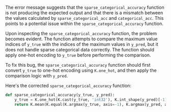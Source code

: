 The error message suggests that the `sparse_categorical_accuracy` function is not producing the expected output and that there is a mismatch between the values calculated by `sparse_categorical_acc` and `categorical_acc`. This points to a potential issue within the `sparse_categorical_accuracy` function.

Upon inspecting the `sparse_categorical_accuracy` function, the problem becomes evident. The function attempts to compare the maximum value indices of `y_true` with the indices of the maximum values in `y_pred`, but it does not handle sparse categorical data correctly. The function should apply one-hot encoding to `y_true` before performing the comparison.

To fix this bug, the `sparse_categorical_accuracy` function should first convert `y_true` to one-hot encoding using `K.one_hot`, and then apply the comparison logic with `y_pred`.

Here's the corrected `sparse_categorical_accuracy` function:

```python
def sparse_categorical_accuracy(y_true, y_pred):
    y_true = K.one_hot(K.cast(y_true, 'int32'), K.int_shape(y_pred)[-1])
    return K.mean(K.equal(K.argmax(y_true, axis=-1), K.argmax(y_pred, axis=-1)))
```